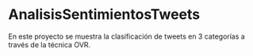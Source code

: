 # AnalisisSentimientosTweets
En este proyecto se muestra la clasificación de tweets en 3 categorías a través de la técnica OVR.
